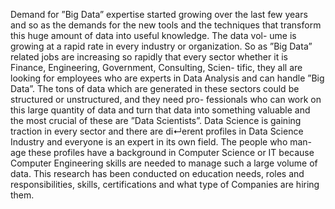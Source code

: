 Demand for ”Big Data” expertise started growing over the last few years and so as the demands for the new tools and the techniques that transform this huge amount of data into useful knowledge. The data vol- ume is growing at a rapid rate in every industry or organization. So as ”Big Data” related jobs are increasing so rapidly that every sector whether it is Finance, Engineering, Government, Consulting, Scien- tific, they all are looking for employees who are experts in Data Analysis and can handle ”Big Data”. The tons of data which are generated in these sectors could be structured or unstructured, and they need pro- fessionals who can work on this large quantity of data and turn that data into something valuable and the most crucial of these are ”Data Scientists”. Data Science is gaining traction in every sector and there are di↵erent profiles in Data Science Industry and everyone is an expert in its own field. The people who man- age these profiles have a background in Computer Science or IT because Computer Engineering skills are needed to manage such a large volume of data. This research has been conducted on education needs, roles and responsibilities, skills, certifications and what type of Companies are hiring them.


